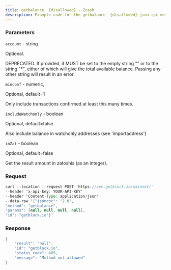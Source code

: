 ```yaml
---
title: getbalance  {disallowed} - Zcash
description: Example code for the getbalance  {disallowed} json-rpc method. Сomplete guide on how to use getbalance  {disallowed} json-rpc in GetBlock.io Web3 documentation.
---
```


### Parameters


`account` - string

Optional.

DEPRECATED. If provided, it MUST be set to the empty string "" or to the
string "\*", either of which will give the total available balance.
Passing any other string will result in an error.

`minconf` - numeric,

Optional, default=1

Only include transactions confirmed at least this many times.

`includeWatchonly` - boolean

Optional, default=false

Also include balance in watchonly addresses (see 'importaddress')

`inZat` - boolean

Optional, default=false

Get the result amount in zatoshis (as an integer).

### Request

``` java
curl --location --request POST 'https://zec.getblock.io/mainnet/' 
--header 'x-api-key: YOUR-API-KEY' 
--header 'Content-Type: application/json' 
--data-raw '{"jsonrpc": "2.0",
"method": "getbalance",
"params": [null, null, null, null],
"id": "getblock.io"}'
```

###  Response

``` java
{
    "result": "null",
    "id": "getblock.io",
    "status_code": 405,
    "message": "Method not allowed"
}
```

